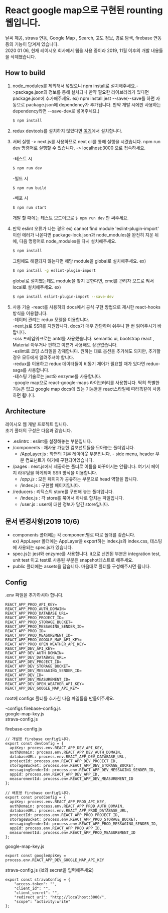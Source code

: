 # React google map으로 구현된 rounting 웹입니다.  
날씨 제공, strava 연동, Google Map , Search, 고도 정보, 경로 탐색, firebase 연동 등의 기능이 담겨져 있습니다.  
2020 01 06, 현재 레이시오 회사에서 웹을 사용 중이라 2019, 11월 이후의 개발 내용들을 삭제했습니다.  

## How to build
1. node_modules를 제외해서 넣었으니 npm install로 설치해주세요.->package.json의 정보를 통해 설치되니 만약 필요한 라이브러리가 있다면 package.json에 추가해주세요. ex) npm install jest --save(--save를 하면 자동으로 package.json에 dependency가 추가됩니다. 만약 개발 시에만 사용하는 dependency라면 --save-dev로 넣어주세요.)      
    ```bash
    $ npm install
    ```
1. redux devtools를 설치하지 않았다면 [여기](https://chrome.google.com/webstore/detail/redux-devtools/lmhkpmbekcpmknklioeibfkpmmfibljd)에서 설치합니다.
1. 서버 실행 -> next.js를 사용하므로  next cli를 통해 실행을 시켰습니다.
  npm run dev 명령어로 실행할 수 있습니다. -> localhost:3000 으로 접속하세요.  

   -테스트 시
   ```bash
   $ npm run dev
   ```

   -빌드 시
   ```bash
   $ npm run build
   ```

   -배포 시
   ```bash
   $ npm run start
   ```
   개발 할 때에는 테스트 모드이므로 ```$ npm run dev``` 만 써주세요.   

2. 만약 eslint 오류가 나는 경우 ex) cannot find module 'eslint-plugin-import' 이런 에러가 나온다면
   package-lock.json과 node_modules을 완전히 지운 뒤에, 다음 명령어로 node_modules을 다시 설치해주세요.
   ```bash
   $ npm install
   ```

   그럼에도 해결되지 않는다면 해당 module을 global로 설치해주세요.
   ex)
   ```bash
   $ npm install -g eslint-plugin-import
   ```

   global로 설치했는데도 module을 찾지 못한다면, cmd를 관리자 모드로 켜서 local로 설치해주세요.
   ex)
   ```bash
   $ npm install eslint-plugin-import --save-dev
   ```

3. 사용 기술
  -react를 사용하되 docs에서 공식 구현 방법으로 제시한 react-hooks 방식을 이용합니다.  
  -데이터 관리는 redux 모델을 이용합니다.  
  -next.js로 SSR를 지원합니다. docs가 매우 간단하며 쉬우니 한 번 읽어주시기 바랍니다.  
  -css 프레임워크로는 antd를 사용했습니다. semantic ui, bootstrap react , Material 아무거나 편하고 이쁜거 사용해도 상관없습니다.  
  -eslint로 코딩 스타일을 강제합니다. 원하는 대로 옵션을 추가해도 되지만, 추가할 경우 모두에게 알려주셔야 합니다.  
  -redux를 이용하고 redux 데이터들이 비동기 제어가 필요할 때가 있다면 redux-saga를 사용합니다.  
  -테스팅 기술로는 jest와 enzyme를 사용합니다.  
  -google map으로 react-google-maps 라이브러리를 사용합니다. 딱히 특별한 기능은 없고 google map docs에 있는 기능들을 react스타일에 따라똑같이 사용하면 됩니다.  


## Architecture

레이시오 웹 개발 프로젝트 입니다.  
초기 폴더의 구성은 다음과 같습니다.    

- .eslintrc                  : eslint를 설정해놓는 부분입니다.  
- /components                : 재사용 가능한 컴포넌트들을 모아놓는 폴더입니다.  
  - /AppLayer.js             : 화면의 기본 레이아웃 부분입니다. - side menu, header 부분 컴포넌트가 여기에 구현되어있습니다.  
- /pages                     : next.js에서 제공하는 폴더로 이름을 바꾸어서는 안됩니다. 여기서 페이지 라우팅을 하게되며 SSR 방식을 이용합니다.  
  - /_app.js_                : 모든 페이지가 공유하는 부분으로 head 역할을 합니다.  
  - /index.js                : 구현할 페이지입니다.  
- /reducers                  : 리덕스의 store를 구현해 놓는 폴더입니다.  
  - /index.js                : 각 store를 묶어서 하나로 합치는 파일입니다.  
  - /user.js                 : user에 대한 정보가 담긴 store입니다.  

## 문서 변경사항(2019 10/6)  
  - components 폴더에는 각 component별로 따로 폴더를 갖습니다.  
    ex) AppLayer 폴더에는 AppLayer을 export하는 index.js와 index.css, 테스팅에 사용되는 spec.js가 있습니다.  
  - spec.js는 jest와 enzyme를 사용합니다. it으로 선언된 부분은 integration test, unit test 이고 test로 사용된 부분은 snapshot테스트로 해주세요.  
  - public 폴더에는 assets을 담습니다. 마음대로 폴더를 구성해주시면 됩니다.  

## Config 

.env 파일을 추가하셔야 합니다.
```
REACT_APP_PROD_API_KEY=
REACT_APP_PROD_AUTH_DOMAIN=
REACT_APP_PROD_DATABASE_URL=
REACT_APP_PROD_PROJECT_ID=
REACT_APP_PROD_STORAGE_BUCKET=
REACT_APP_PROD_MESSAGING_SENDER_ID=
REACT_APP_PROD_ID=
REACT_APP_PROD_MEASUREMENT_ID=
REACT_APP_PROD_GOOGLE_MAP_API_KEY=
REACT_APP_PROD_OPEN_WEATHER_API_KEY=
REACT_APP_DEV_API_KEY=
REACT_APP_DEV_AUTH_DOMAIN=
REACT_APP_DEV_DATABASE_URL=
REACT_APP_DEV_PROJECT_ID=
REACT_APP_DEV_STORAGE_BUCKET=
REACT_APP_DEV_MESSAGING_SENDER_ID=
REACT_APP_DEV_ID=
REACT_APP_DEV_MEASUREMENT_ID=
REACT_APP_DEV_OPEN_WEATHER_API_KEY=
REACT_APP_DEV_GOOGLE_MAP_API_KEY=

```
root에 configs 폴더를 추가한 다음 파일들을 만들어주세요.  

-configs
firebase-config.js   
google-map-key.js   
strava-config.js   

firebase-config.js   
```
// 개발용 firebase config입니다.
export const devConfig = {
  apiKey: process.env.REACT_APP_DEV_API_KEY,
  authDomain: process.env.REACT_APP_DEV_AUTH_DOMAIN,
  databaseURL: process.env.REACT_APP_DEV_DATABASE_URL,
  projectId: process.env.REACT_APP_DEV_PROJECT_ID,
  storageBucket: process.env.REACT_APP_DEV_STORAGE_BUCKET,
  messagingSenderId: process.env.REACT_APP_DEV_MESSAGING_SENDER_ID,
  appId: process.env.REACT_APP_DEV_APP_ID,
  measurementId: process.env.REACT_APP_DEV_MEASUREMENT_ID
};

// 배표용 firebase config입니다.
export const prodConfig = {
  apiKey: process.env.REACT_APP_PROD_API_KEY,
  authDomain: process.env.REACT_APP_PROD_AUTH_DOMAIN,
  databaseURL: process.env.REACT_APP_PROD_DATABASE_URL,
  projectId: process.env.REACT_APP_PROD_PROJECT_ID,
  storageBucket: process.env.REACT_APP_PROD_STORAGE_BUCKET,
  messagingSenderId: process.env.REACT_APP_PROD_MESSAGING_SENDER_ID,
  appId: process.env.REACT_APP_PROD_APP_ID,
  measurementId: process.env.REACT_APP_PROD_MEASUREMENT_ID
};
```

google-map-key.js  
```
export const googleApiKey = process.env.REACT_APP_DEV_GOOGLE_MAP_API_KEY

```   

strava-config.js (id와 secret을 입력해주세요) 
```
export const stravaConfig = {
    "access-token": "",
    "client_id": "",
    "client_secret": "",
    "redirect_uri": "http://localhost:3000/",
    "scope": "activity:write"
};

```




